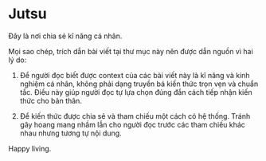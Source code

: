 # Jutsu

Đây là nơi chia sẻ kĩ năng cá nhân.

Mọi sao chép, trích dẫn bài viết tại thư mục này nên được dẫn nguồn vì hai lý do:

1. Để người đọc biết được context của các bài viết này là kĩ năng và kinh nghiệm cá nhân, không phải dạng truyền bá kiến thức trọn vẹn và chuẩn tắc. Điều này giúp người đọc tự lựa chọn đúng đắn cách tiếp nhận kiến thức cho bản thân.

2. Để kiến thức được chia sẻ và tham chiếu một cách có hệ thống. Tránh gây hoang mang nhầm lẫn cho người đọc trước các tham chiếu khác nhau nhưng tương tự nội dung.

Happy living.
